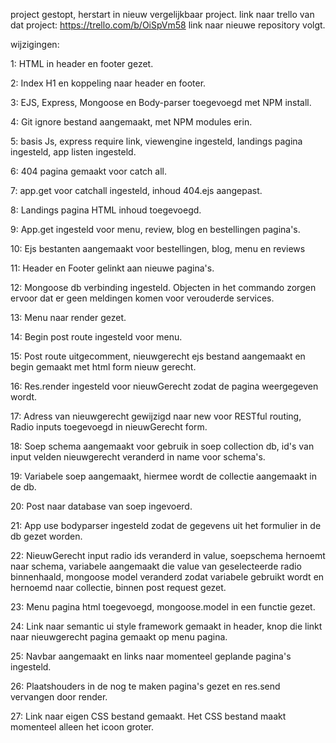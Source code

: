 project gestopt, herstart in nieuw vergelijkbaar project.
link naar trello van dat project: https://trello.com/b/OiSpVm58
link naar nieuwe repository volgt.

wijzigingen:

1: HTML in header en footer gezet.

2: Index H1 en koppeling naar header en footer.

3: EJS, Express, Mongoose en Body-parser toegevoegd met NPM install.

4: Git ignore bestand aangemaakt, met NPM modules erin.

5: basis Js, express require link, viewengine ingesteld, landings pagina ingesteld, app listen ingesteld.

6: 404 pagina gemaakt voor catch all.

7: app.get voor catchall ingesteld, inhoud 404.ejs aangepast.

8: Landings pagina HTML inhoud toegevoegd.

9: App.get ingesteld voor menu, review, blog en bestellingen pagina's.

10: Ejs bestanten aangemaakt voor bestellingen, blog, menu en reviews

11: Header en Footer gelinkt aan nieuwe pagina's.

12: Mongoose db verbinding ingesteld. Objecten in het commando zorgen ervoor dat er geen meldingen komen voor verouderde services.

13: Menu naar render gezet.

14: Begin post route ingesteld voor menu.

15: Post route uitgecomment, nieuwgerecht ejs bestand aangemaakt en begin gemaakt met html form nieuw gerecht.

16: Res.render ingesteld voor nieuwGerecht zodat de pagina weergegeven wordt.

17: Adress van nieuwgerecht gewijzigd naar new voor RESTful routing, Radio inputs toegevoegd in nieuwGerecht form.

18: Soep schema aangemaakt voor gebruik in soep collection db, id's van input velden nieuwgerecht veranderd in name voor schema's.

19: Variabele soep aangemaakt, hiermee wordt de collectie aangemaakt in de db.

20: Post naar database van soep ingevoerd.

21: App use bodyparser ingesteld zodat de gegevens uit het formulier in de db gezet worden.

22: NieuwGerecht input radio ids veranderd in value, soepschema hernoemt naar schema, variabele aangemaakt die value van geselecteerde radio binnenhaald, mongoose model veranderd zodat variabele gebruikt wordt en hernoemd naar collectie, binnen post request gezet.

23: Menu pagina html toegevoegd, mongoose.model in een functie gezet.

24: Link naar semantic ui style framework gemaakt in header, knop die linkt naar nieuwgerecht pagina gemaakt op menu pagina.

25: Navbar aangemaakt en links naar momenteel geplande pagina's ingesteld.

26: Plaatshouders in de nog te maken pagina's gezet en res.send vervangen door render.

27: Link naar eigen CSS bestand gemaakt. Het CSS bestand maakt momenteel alleen het icoon groter.

